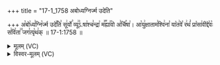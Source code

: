 +++
title = "17-1_1758 अबोध्यग्निर्ज्म उदेति"

+++
अ꣡बो꣢ध्य꣣ग्नि꣡र्ज्म उदे꣢꣯ति꣣ सू꣢र्यो꣣ व्यू꣢꣣ऽ.षा꣢श्च꣣न्द्रा꣢ म꣣꣬ह्या꣢꣯वो अ꣣र्चि꣡षा꣢। आ꣡यु꣢क्षाताम꣣श्वि꣢ना꣣ या꣡त꣢वे꣣ र꣢थं꣣ प्रा꣡सा꣢वीद्दे꣣वः꣡ स꣢वि꣣ता꣢꣫ जग꣣त्पृ꣡थ꣢क् ॥ 17-1:1758 ॥

<details><summary>मूलम् (VC)</summary>

अ꣡बो꣢ध्य꣣ग्नि꣡र्ज्म उदे꣢꣯ति꣣ सू꣢र्यो꣣ व्यु꣢३꣱षा꣢श्च꣣न्द्रा꣢ म꣣꣬ह्या꣢꣯वो अ꣣र्चि꣡षा꣢ । आ꣡यु꣢क्षाताम꣣श्वि꣢ना꣣ या꣡त꣢वे꣣ र꣢थं꣣ प्रा꣡सा꣢वीद्दे꣣वः꣡ स꣢वि꣣ता꣢꣫ जग꣣त्पृ꣡थ꣢क् ॥१७५८॥
</details>

<details><summary>विस्वर-मूलम् (VC)</summary>

अबोध्यग्निर्ज्म उदेति सूर्यो व्यु३षाश्चन्द्रा मह्यावो अर्चिषा । आयुक्षातामश्विना यातवे रथं प्रासावीद्देवः सविता जगत्पृथक् ॥१७५८॥
</details>